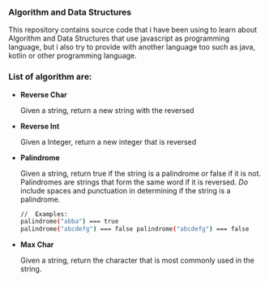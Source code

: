 ### Algorithm and Data Structures

This repository contains source code that i have been using to learn about Algorithm and Data Structures that use javascript as programming language, but i also try to provide with another language too such as java, kotlin or other programming language.

### List of algorithm are:
- **Reverse Char**
  
  Given a string, return a new string with the reversed

- **Reverse Int**
  
  Given a Integer, return a new integer that is reversed

- **Palindrome**

  Given a string, return true if the string is a palindrome or false if it is not.  Palindromes are strings that form the same word if it is reversed. *Do* include spaces and punctuation in determining if the string is a palindrome.
  ```sh
  //  Examples:
  palindrome("abba") === true
  palindrome("abcdefg") === false palindrome("abcdefg") === false
  ```
- **Max Char**

  Given a string, return the character that is most commonly used in the string.

